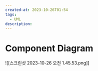 ```yaml
---
created-at: 2023-10-26T01:54
tags: 
  - UML
description:
---
```

# Component Diagram
![[스크린샷 2023-10-26 오전 1.45.53.png]]